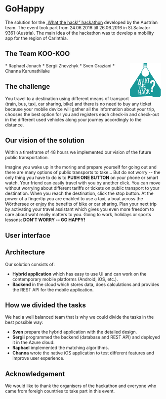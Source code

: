 # GoHappy


The solution for the [„What the hack!“ hackathon](http://www.hackathon.click/) developed by the Austrian team. The event took part from 24.06.2016 till 26.06.2016 in St.Salvator 9361 (Austria). The main idea of the hackathon was to develop a mobility app for the region of Carinthia. 

## The Team KOO-KOO

<img src="images/wth.png" style="float:right;" width="100px">
 * Raphael Jonach
 * Sergii Zhevzhyk
 * Sven Graziani 
 * Channa Karunathilake

## The challenge

You travel to a destination using different means of transport (train, bus, taxi, car sharing, bike) and there is no need to buy any ticket because your mobile device will gather all the information about your trip, chooses the best option for you and registers each check-in and check-out in the different used vehicles along your journey accordingly to the distance.

## Our vision of the solution

Within a timeframe of 48 hours we implemented our vision of the future public transportation.

Imagine you wake up in the moring and prepare yourself for going out and there are many options of public transports to take... But do not worry -- the only thing you have to do is to **PUSH ONE BUTTON** on your phone or smart watch. Your friend can easily travel with you by another click. You can move without worrying about different tariffs or tickets on public transport to your destination. When you reach the destination, click the stop button. At the power of a fingertip you are enabled to use a taxi, a boat across the Wörthersee or enjoy the benefits of bike or car sharing. Plan your next trip by activating your travel assistant which gives you even more freedom to care about waht really matters to you. Going to work, holidays or sports lessons: **DON'T WORRY -- GO HAPPY!**

## User interface

## Architecture

Our solution consists of:

 * **Hybrid application** which has easy to use UI and can work on the contemporary mobile platforms (Android, iOS, etc.).
 * **Backend** in the cloud which stores data, does calculations and provides the REST API for the mobile application.

## How we divided the tasks

We had a well balanced team that is why we could divide the tasks in the best possible way:

 * **Sven** prepare the hybrid application with the detailed design.
 * **Sergii** programmed the backend (database and REST API) and deployed it in the Azure cloud.
 * **Raphael** implemented the matching algorithms.
 * **Channa** wrote the native iOS application to test different features and improve user experience.

## Acknowledgement

We would like to thank the organisers of the hackathon and everyone who came from foreigh countries to take part in this event.
